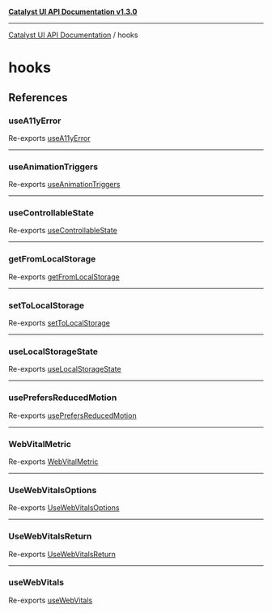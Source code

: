 [**Catalyst UI API Documentation v1.3.0**](../README.md)

---

[Catalyst UI API Documentation](../README.md) / hooks

# hooks

## References

### useA11yError

Re-exports [useA11yError](useA11yError/functions/useA11yError.md)

---

### useAnimationTriggers

Re-exports [useAnimationTriggers](useAnimationTriggers/functions/useAnimationTriggers.md)

---

### useControllableState

Re-exports [useControllableState](useControllableState/functions/useControllableState.md)

---

### getFromLocalStorage

Re-exports [getFromLocalStorage](useLocalStorageState/functions/getFromLocalStorage.md)

---

### setToLocalStorage

Re-exports [setToLocalStorage](useLocalStorageState/functions/setToLocalStorage.md)

---

### useLocalStorageState

Re-exports [useLocalStorageState](useLocalStorageState/functions/useLocalStorageState.md)

---

### usePrefersReducedMotion

Re-exports [usePrefersReducedMotion](usePrefersReducedMotion/functions/usePrefersReducedMotion.md)

---

### WebVitalMetric

Re-exports [WebVitalMetric](useWebVitals/interfaces/WebVitalMetric.md)

---

### UseWebVitalsOptions

Re-exports [UseWebVitalsOptions](useWebVitals/interfaces/UseWebVitalsOptions.md)

---

### UseWebVitalsReturn

Re-exports [UseWebVitalsReturn](useWebVitals/interfaces/UseWebVitalsReturn.md)

---

### useWebVitals

Re-exports [useWebVitals](useWebVitals/functions/useWebVitals.md)

